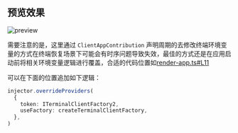 ## 预览效果

![preview](https://img.alicdn.com/imgextra/i4/O1CN01nXhvXs1w1dNdDHaGO_!!6000000006248-2-tps-1250-881.png)

需要注意的是，这里通过 `ClientAppContribution` 声明周期的去修改终端环境变量的方式在终端恢复场景下可能会有时序问题导致失效，最佳的方式还是在应用启动前将相关环境变量逻辑进行覆盖，合适的代码位置如[render-app.ts#L11](https://github.com/opensumi/opensumi-module-samples/blob/main/example/src/browser/render-app.ts#L11)

可以在下面的位置追加如下逻辑：

```ts
injector.overrideProviders(
  {
    token: ITerminalClientFactory2,
    useFactory: createTerminalClientFactory,
  },
)
```